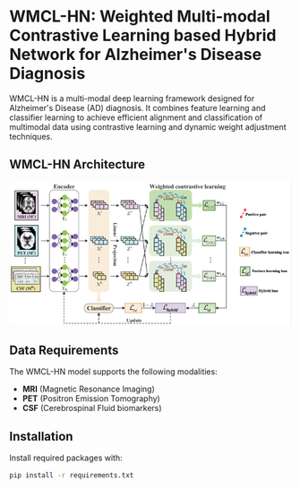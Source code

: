 # WMCL-HN: Weighted Multi-modal Contrastive Learning based Hybrid Network for Alzheimer's Disease Diagnosis

WMCL-HN is a multi-modal deep learning framework designed for Alzheimer's Disease (AD) diagnosis. It combines feature learning and classifier learning to achieve efficient alignment and classification of multimodal data using contrastive learning and dynamic weight adjustment techniques.

## WMCL-HN Architecture
![WMCL-HN Architecture](WMCL-HN/images/wmcl-hn.png)

## Data Requirements
The WMCL-HN model supports the following modalities:
- **MRI** (Magnetic Resonance Imaging)
- **PET** (Positron Emission Tomography)
- **CSF** (Cerebrospinal Fluid biomarkers)

## Installation
Install required packages with:
```bash
pip install -r requirements.txt
